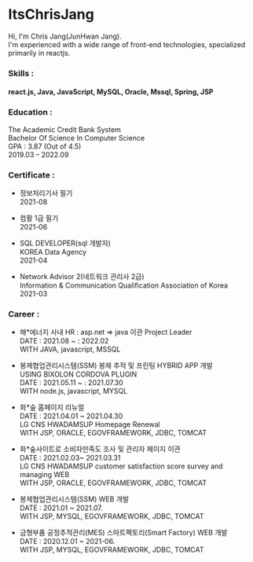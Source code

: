 # ItsChrisJang
Hi, I'm Chris Jang(JunHwan Jang).<br/>
I'm experienced with a wide range of front-end technologies, specialized primarily in reactjs.

### Skills :
#### react.js, Java, JavaScript, MySQL, Oracle, Mssql, Spring, JSP

### Education :
The Academic Credit Bank System<br/>
Bachelor Of Science In Computer Science<br/>
GPA : 3.87 (Out of 4.5)<br/>
2019.03 – 2022.09

### Certificate :
- 정보처리기사 필기<br/>
2021-08

- 컴활 1급 필기<br/>
2021-06

- SQL DEVELOPER(sql 개발자)<br/>
KOREA Data Agency<br/>
2021-04 

- Network Advisor 2(네트워크 관리사 2급)<br/>
Information & Communication Qualification Association of Korea<br/>
2021-03 

### Career :
- 해*에너지 사내 HR : asp.net => java 이관 Project Leader <br/>
DATE : 2021.08 ~ : 2022.02<br/>
WITH JAVA, javascript, MSSQL

- 봉제협업관리시스템(SSM) 봉제 추적 및 프린팅 HYBRID APP 개발<br/>
USING BIXOLON CORDOVA PLUGIN<br/>
DATE : 2021.05.11 ~ : 2021.07.30<br/>
WITH node.js, javascript, MYSQL

- 화*숲 홈페이지 리뉴얼<br/>
DATE : 2021.04.01 ~ 2021.04.30<br/>
LG CNS HWADAMSUP Homepage Renewal<br/>
WITH JSP, ORACLE, EGOVFRAMEWORK, JDBC, TOMCAT

- 화*숲사이트로 소비자만족도 조사 및 관리자 페이지 이관<br/>
DATE : 2021.02.03~ 2021.03.31 <br/>
LG CNS HWADAMSUP customer satisfaction score survey and managing WEB<br/>
WITH JSP, ORACLE, EGOVFRAMEWORK, JDBC, TOMCAT

- 봉제협업관리시스템(SSM) WEB 개발 <br/>
DATE : 2021.01 ~ 2021.07.<br/>
WITH JSP, MYSQL, EGOVFRAMEWORK, JDBC, TOMCAT

- 금형부품 공정추적관리(MES) 스마트팩토리(Smart Factory) WEB 개발 <br/>
DATE : 2020.12.01 ~ 2021-06.<br/>
WITH JSP, MYSQL, EGOVFRAMEWORK, JDBC, TOMCAT






